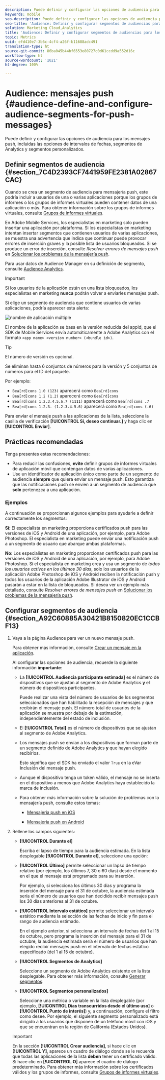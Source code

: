 ```yaml
---
description: Puede definir y configurar las opciones de audiencia para los mensajes push, incluidas las opciones de intervalos de fechas, segmentos de Analytics y segmentos personalizados.
keywords: mobile
seo-description: Puede definir y configurar las opciones de audiencia para los mensajes push, incluidas las opciones de intervalos de fechas, segmentos de Analytics y segmentos personalizados.
seo-title: 'Audience: Definir y configurar segmentos de audiencias para los mensajes push'
solution: Marketing Cloud,Analytics
title: 'Audience: Definir y configurar segmentos de audiencias para los mensajes push'
topic: Metrics
uuid: efd410e7-3b6c-4cf4-a26f-b11688adc491
translation-type: ht
source-git-commit: 86ba045b44bf6553e80727c0d61ccdd9a552d16c
workflow-type: ht
source-wordcount: '1021'
ht-degree: 100%

---
```



# Audience: mensajes push {#audience-define-and-configure-audience-segments-for-push-messages}

Puede definir y configurar las opciones de audiencia para los mensajes push, incluidas las opciones de intervalos de fechas, segmentos de Analytics y segmentos personalizados.

## Definir segmentos de audiencia {#section_7C4D2393CF7441959FE2381A02867CAC}

Cuando se crea un segmento de audiencia para mensajería push, este podría incluir a usuarios de una o varias aplicaciones porque los grupos de informes o los grupos de informes virtuales pueden contener datos de una aplicación o más. Para obtener información sobre los grupos de informes virtuales, consulte  [Grupos de informes virtuales](/help/using/manage-apps/c-mob-vrs.md).

En Adobe Mobile Services, los especialistas en marketing solo pueden insertar una aplicación por plataforma. Si los especialistas en marketing intentan insertar segmentos que contienen usuarios de varias aplicaciones, se muestra una advertencia que indica que continuar puede provocar errores de inserción graves y la posible lista de usuarios bloqueados. Si se produce un error de inserción, consulte *Resolver errores de mensajes push* en  [Solucionar los problemas de la mensajería push](/help/using/in-app-messaging/t-create-push-message/c-schedule-push-message.md).

Para usar datos de Audience Manager en su definición de segmento, consulte [Audience Analytics](https://docs.adobe.com/content/help/es-ES/analytics/integration/audience-analytics/mc-audiences-aam.html).

>[!IMPORTANT]
>
>Si los usuarios de la aplicación están en una lista bloqueados, los especialistas en marketing **nunca** podrán volver a enviarles mensajes push.

Si elige un segmento de audiencia que contiene usuarios de varias aplicaciones, podría aparecer esta alerta:

![nombre de aplicación múltiple](assets/multiple_appname.png)

El nombre de la aplicación se basa en la versión reducida del appId, que el SDK de Mobile Services envía automáticamente a Adobe Analytics con el formato `<app name> <version number> (<bundle id>)`.

>[!TIP]
>
>El número de versión es opcional.

Se eliminan hasta 6 conjuntos de números para la versión y 5 conjuntos de números para el ID del paquete.

Por ejemplo:

* `Bea[rd]cons 1.0 (123)` aparecerá como `Bea[rd]cons`
* `Bea[rd]cons 1.2 (1.2)` aparecerá como `Bea[rd]cons`
* `Bea[rd]cons 1.2.3.4.5.6.7 (1111)` aparecerá como `Bea[rd]cons .7`
* `Bea[rd]cons 1.2.3. (1.2.3.4.5.6)` aparecerá como `Bea[rd]cons (.6)`

Para enviar el mensaje push a las aplicaciones de la lista, seleccione la casilla de verificación **[!UICONTROL Sí, deseo continuar.]** y haga clic en **[!UICONTROL Enviar]**.

## Prácticas recomendadas

Tenga presentes estas recomendaciones:

* Para reducir las confusiones, **evite** definir grupos de informes virtuales de aplicación móvil que contengan datos de varias aplicaciones.
* Use un identificador de aplicación único como parte de un segmento de audiencia **siempre** que quiera enviar un mensaje push.
Esto garantiza que las notificaciones push se envíen a un segmento de audiencia que **solo** pertenezca a una aplicación.

### Ejemplos

A continuación se proporcionan algunos ejemplos para ayudarle a definir correctamente los segmentos:

**Sí**: El especialista en marketing proporciona certificados push para las versiones de iOS y Android de una aplicación, por ejemplo, para Adobe Photoshop. El especialista en marketing puede enviar una notificación push a un segmento de usuario que abarque ambas plataformas.

**No**: Los especialistas en marketing proporcionan certificados push para las versiones de iOS y Android de una aplicación, por ejemplo, para Adobe Photoshop. Si el especialista en marketing crea y usa un segmento de *todos los usuarios activos en los últimos 30 días*, solo los usuarios de la aplicación Adobe Photoshop de iOS y Android reciben la notificación push y todos los usuarios de la aplicación Adobe Illustrator de iOS y Android pasarán a estar en la lista de bloqueados. Si desea ver un ejemplo más detallado, consulte *Resolver errores de mensajes push* en  [Solucionar los problemas de la mensajería push](/help/using/in-app-messaging/t-create-push-message/c-troubleshooting-push-messaging.md).

## Configurar segmentos de audiencia {#section_A92C60885A30421B8150820EC1CCBF13}

1. Vaya a la página Audience para ver un nuevo mensaje push.

   Para obtener más información, consulte [Crear un mensaje en la aplicación](/help/using/in-app-messaging/t-create-push-message/t-create-push-message.md).

   Al configurar las opciones de audiencia, recuerde la siguiente información **importante**:

   * La **[!UICONTROL Audiencia participante estimada]** es el número de dispositivos que se ajustan al segmento de Adobe Analytics **y** el número de dispositivos participantes.

      Puede realizar una vista del número de usuarios de los segmentos seleccionados que han habilitado la recepción de mensajes y que recibirán el mensaje push. El número total de usuarios de la aplicación se muestra por debajo de la estimación, independientemente del estado de inclusión.

   * El **[!UICONTROL Total]** es el número de dispositivos que se ajustan al segmento de Adobe Analytics.

   * Los mensajes push se envían a los dispositivos que forman parte de un segmento definido de Adobe Analytics **y** que hayan elegido recibirlos.

      Esto significa que el SDK ha enviado el valor `True` en la eVar Inclusión del mensaje push.

   * Aunque el dispositivo tenga un token válido, el mensaje no se inserta en el dispositivo a menos que Adobe Analytics haya establecido la marca de inclusión.

   * Para obtener más información sobre la solución de problemas con la mensajería push, consulte estos temas:

      * [Mensajería push en iOS](https://docs.adobe.com/content/help/es-ES/mobile-services/ios/messaging-ios/push-messaging/push-messaging.html)

      * [Mensajería push en Android](https://docs.adobe.com/content/help/es-ES/mobile-services/android/messaging-android/push-messaging/push-messaging.html)

1. Rellene los campos siguientes:

   * **[!UICONTROL Durante el]**

      Escriba el lapso de tiempo para la audiencia estimada. En la lista desplegable **[!UICONTROL Durante el]**, seleccione una opción:

   * **[!UICONTROL Último]** permite seleccionar un lapso de tiempo relativo (por ejemplo, los últimos 7, 30 o 60 días) desde el momento en el que el mensaje está programado para su inserción.

      Por ejemplo, si selecciona los últimos 30 días y programa la inserción del mensaje para el 31 de octubre, la audiencia estimada sería el número de usuarios que han decidido recibir mensajes push los 30 días anteriores al 31 de octubre.

   * **[!UICONTROL Intervalo estático]** permite seleccionar un intervalo estático mediante la selección de las fechas de inicio y fin para el rango de audiencia estimado.

      En el ejemplo anterior, si selecciona un intervalo de fechas del 1 al 15 de octubre, pero programa la inserción del mensaje para el 31 de octubre, la audiencia estimada sería el número de usuarios que han elegido recibir mensajes push en el intervalo de fechas estático especificado (del 1 al 15 de octubre).

   * **[!UICONTROL Segmentos de Analytics]**

      Seleccione un segmento de Adobe Analytics existente en la lista desplegable. Para obtener más información, consulte [Generar segmentos](https://docs.adobe.com/content/help/es-ES/analytics/components/segmentation/segmentation-workflow/seg-build.html).

   * **[!UICONTROL Segmentos personalizados]**

      Seleccione una métrica o variable en la lista desplegable (por ejemplo, **[!UICONTROL Días transcurridos desde el último uso]** o **[!UICONTROL Punto de interés]**) y, a continuación, configure el filtro como desee. Por ejemplo, el siguiente segmento personalizado está dirigido a los usuarios que disponen de un teléfono móvil con iOS y que se encuentran en la región de California (Estados Unidos).
   >[!IMPORTANT]
   >
   >En la sección **[!UICONTROL Crear audiencia]**, si hace clic en **[!UICONTROL Y]**, aparece un cuadro de diálogo donde se le recuerda que todas las aplicaciones de la lista **deben** tener un certificado válido. Si hace clic en **[!UICONTROL O]** aparece el cuadro de diálogo predeterminado. Para obtener más información sobre los certificados válidos y los grupos de informes, consulte [Grupos de informes virtuales](/help/using/manage-apps/c-mob-vrs.md).
